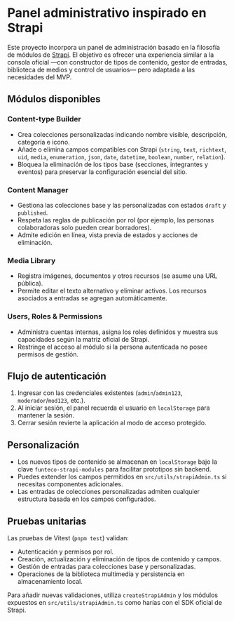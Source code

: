 # Panel administrativo inspirado en Strapi

Este proyecto incorpora un panel de administración basado en la filosofía de módulos de [Strapi](https://docs.strapi.io). El objetivo es ofrecer una experiencia similar a la consola oficial —con constructor de tipos de contenido, gestor de entradas, biblioteca de medios y control de usuarios— pero adaptada a las necesidades del MVP.

## Módulos disponibles

### Content-type Builder
- Crea colecciones personalizadas indicando nombre visible, descripción, categoría e icono.
- Añade o elimina campos compatibles con Strapi (`string`, `text`, `richtext`, `uid`, `media`, `enumeration`, `json`, `date`, `datetime`, `boolean`, `number`, `relation`).
- Bloquea la eliminación de los tipos base (secciones, integrantes y eventos) para preservar la configuración esencial del sitio.

### Content Manager
- Gestiona las colecciones base y las personalizadas con estados `draft` y `published`.
- Respeta las reglas de publicación por rol (por ejemplo, las personas colaboradoras solo pueden crear borradores).
- Admite edición en línea, vista previa de estados y acciones de eliminación.

### Media Library
- Registra imágenes, documentos y otros recursos (se asume una URL pública).
- Permite editar el texto alternativo y eliminar activos. Los recursos asociados a entradas se agregan automáticamente.

### Users, Roles & Permissions
- Administra cuentas internas, asigna los roles definidos y muestra sus capacidades según la matriz oficial de Strapi.
- Restringe el acceso al módulo si la persona autenticada no posee permisos de gestión.

## Flujo de autenticación
1. Ingresar con las credenciales existentes (`admin`/`admin123`, `moderador`/`mod123`, etc.).
2. Al iniciar sesión, el panel recuerda el usuario en `localStorage` para mantener la sesión.
3. Cerrar sesión revierte la aplicación al modo de acceso protegido.

## Personalización
- Los nuevos tipos de contenido se almacenan en `localStorage` bajo la clave `funteco-strapi-modules` para facilitar prototipos sin backend.
- Puedes extender los campos permitidos en `src/utils/strapiAdmin.ts` si necesitas componentes adicionales.
- Las entradas de colecciones personalizadas admiten cualquier estructura basada en los campos configurados.

## Pruebas unitarias
Las pruebas de Vitest (`pnpm test`) validan:
- Autenticación y permisos por rol.
- Creación, actualización y eliminación de tipos de contenido y campos.
- Gestión de entradas para colecciones base y personalizadas.
- Operaciones de la biblioteca multimedia y persistencia en almacenamiento local.

Para añadir nuevas validaciones, utiliza `createStrapiAdmin` y los módulos expuestos en `src/utils/strapiAdmin.ts` como harías con el SDK oficial de Strapi.
